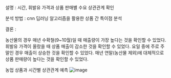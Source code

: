 설명 : 시간, 휘발유 가격과 상품 판매별 수요 상관관계 확인

분석 방법 : cnn 딥러닝 알고리즘을 활용한 상품 간 특이점 분석

결론 :

농산물의 경우 매년 수확철(9~10월)일 때 매출량이 가장 높다는 것을 확인할 수 있었다.
휘발유 가격이 올랐을 때 상품 매출이 감소한 것을 확인할 수 있었다.
요일 중에 주로 주말인 경우 매출이 상승한 것을 확인할 수 있었다.
매년 연말(농산물 제외)에 대체적으로 상품 판매량이 높다는 것을 확인할 수 있었다.



농업 상품과 시간별 상관관계 예측
![image](https://github.com/user-attachments/assets/015c2ecb-9cc1-41b0-9514-77c26eb64a79)


